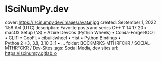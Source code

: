 # ISciNumPy.dev

cover: https://iscinumpy.dev/images/avatar.jpg
created: September 1, 2022 1:58 AM (UTC)
description: Favorite posts and series C++ 11 14 17 20 • macOS Setup (AS) • Azure DevOps (Python Wheels) • Conda-Forge ROOT • CLI11 • GooFit • cibuildwheel • Hist • Python Bindings • Python 2→3, 3.8, 3.10 3.11 • …
folder: BOOKMRKS-MTHRFCKR / SOCIAL-MTHRFCKR / Dev-Sites
tags: Social Media, dev sites
url: https://iscinumpy.gitlab.io
